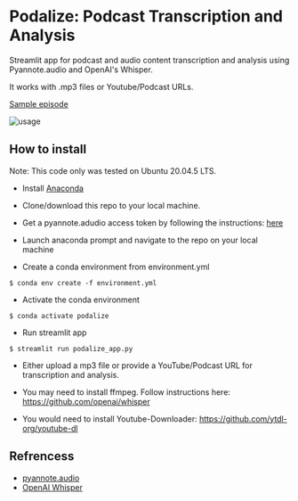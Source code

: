 # Podalize: Podcast Transcription and Analysis
Streamlit app for podcast and audio content transcription and analysis using Pyannote.audio and OpenAI's Whisper. 

It works with .mp3 files or Youtube/Podcast URLs.

[Sample episode](https://github.com/mave5/podalize/blob/main/data/podalize_Season%202%20Ep%2022%20Geoff%20Hinton%20on%20revolutionizing%20artificial%20intelligence%20again.pdf)

![usage](https://github.com/mave5/podalize/blob/main/data/usage.png)

## How to install

Note: This code only was tested on Ubuntu 20.04.5 LTS.

- Install [Anaconda](https://www.anaconda.com/)

- Clone/download this repo to your local machine. 

- Get a pyannote.adudio access token by following the instructions: 
[here](https://github.com/mave5/podalize/blob/main/configs.py)


- Launch anaconda prompt and navigate to the repo on your local machine

- Create a conda environment from environment.yml

```
$ conda env create -f environment.yml
```

- Activate the conda environment

```
$ conda activate podalize
```

- Run streamlit app

```
$ streamlit run podalize_app.py
```

- Either upload a mp3 file or provide a YouTube/Podcast URL for transcription and analysis.

- You may need to install ffmpeg. Follow instructions here: https://github.com/openai/whisper
- You would need to install Youtube-Downloader: https://github.com/ytdl-org/youtube-dl

## Refrencess
- [pyannote.audio](https://github.com/pyannote/pyannote-audio)
- [OpenAI Whisper](https://github.com/openai/whisper)


